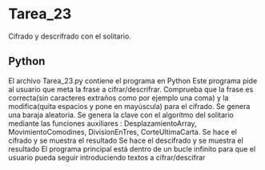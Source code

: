 # Tarea_23

Cifrado y descrifrado con el solitario.

## Python

El archivo Tarea_23.py contiene el programa en Python
Este programa pide al usuario que meta la frase a cifrar/descrifrar.
Comprueba que la frase es correcta(sin caracteres extraños como por ejemplo una coma) y la modifica(quita espacios y pone en mayúscula) para el cifrado.
Se genera una baraja aleatoria.
Se genera la clave con el algoritmo del solitario mediante las funciones auxiliares : DesplazamientoArray, MovimientoComodines, DivisionEnTres, CorteUltimaCarta.
Se hace el cifrado y se muestra el resultado
Se hace el descifrado y se muestra el resultado
El programa principal está dentro de un bucle infinito para que el usuario pueda seguir introduciendo textos a cifrar/descifrar
